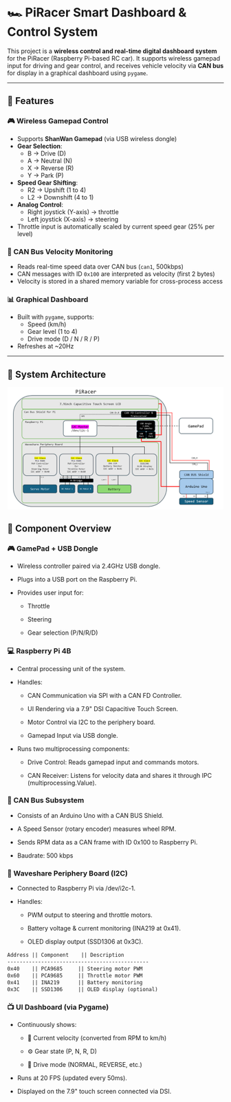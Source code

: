 # 🏎️ PiRacer Smart Dashboard & Control System

This project is a **wireless control and real-time digital dashboard system** for the PiRacer (Raspberry Pi-based RC car). It supports wireless gamepad input for driving and gear control, and receives vehicle velocity via **CAN bus** for display in a graphical dashboard using `pygame`.

---

## 🚀 Features

### 🎮 Wireless Gamepad Control
- Supports **ShanWan Gamepad** (via USB wireless dongle)
- **Gear Selection**:
  - B → Drive (D)
  - A → Neutral (N)
  - X → Reverse (R)
  - Y → Park (P)
- **Speed Gear Shifting**:
  - R2 → Upshift (1 to 4)
  - L2 → Downshift (4 to 1)
- **Analog Control**:
  - Right joystick (Y-axis) → throttle
  - Left joystick (X-axis) → steering
- Throttle input is automatically scaled by current speed gear (25% per level)

### 📡 CAN Bus Velocity Monitoring
- Reads real-time speed data over CAN bus (`can1`, 500kbps)
- CAN messages with ID `0x100` are interpreted as velocity (first 2 bytes)
- Velocity is stored in a shared memory variable for cross-process access

### 📊 Graphical Dashboard
- Built with `pygame`, supports:
  - Speed (km/h)
  - Gear level (1 to 4)
  - Drive mode (D / N / R / P)
- Refreshes at ~20Hz

---

## 🧠 System Architecture

![PiRacer System Diagram](Piracer.png)

## 🔧 Component Overview
### 🎮 GamePad + USB Dongle
- Wireless controller paired via 2.4GHz USB dongle.

- Plugs into a USB port on the Raspberry Pi.

- Provides user input for:

    - Throttle

    - Steering

    - Gear selection (P/N/R/D)

### 💻 Raspberry Pi 4B
- Central processing unit of the system.

- Handles:

    - CAN Communication via SPI with a CAN FD Controller.

    - UI Rendering via a 7.9" DSI Capacitive Touch Screen.

    - Motor Control via I2C to the periphery board.

    - Gamepad Input via USB dongle.

- Runs two multiprocessing components:

    - Drive Control: Reads gamepad input and commands motors.

    - CAN Receiver: Listens for velocity data and shares it through IPC (multiprocessing.Value).

### 🔁 CAN Bus Subsystem
- Consists of an Arduino Uno with a CAN BUS Shield.

- A  Speed Sensor (rotary encoder) measures wheel RPM.

- Sends RPM data as a CAN frame with ID 0x100 to Raspberry Pi.

- Baudrate: 500 kbps

### 🔌 Waveshare Periphery Board (I2C)
- Connected to Raspberry Pi via /dev/i2c-1.

- Handles:

    - PWM output to steering and throttle motors.

    - Battery voltage & current monitoring (INA219 at 0x41).

    - OLED display output (SSD1306 at 0x3C).
```
Address	|| Component    || Description
----------------------------------------------
0x40	|| PCA9685	   || Steering motor PWM
0x60	|| PCA9685	   || Throttle motor PWM
0x41	|| INA219	   || Battery monitoring
0x3C	|| SSD1306	   || OLED display (optional)
```
### 📺 UI Dashboard (via Pygame)
- Continuously shows:

    - 🔁 Current velocity (converted from RPM to km/h)

    - ⚙️ Gear state (P, N, R, D)

    - 🔄 Drive mode (NORMAL, REVERSE, etc.)

- Runs at 20 FPS (updated every 50ms).

- Displayed on the 7.9" touch screen connected via DSI.